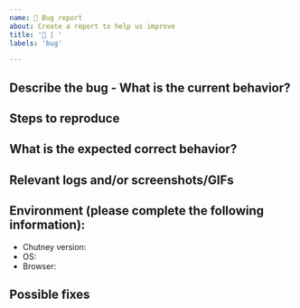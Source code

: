 ```yaml
---
name: 🐛 Bug report
about: Create a report to help us improve
title: '🐛 | '
labels: 'bug'

---
```


<!--
🙌 Please, make sure your bug report is unique 🦄 !
Did you search issues labeled with Bug ? If you find anything relevant to you, up-vote 👍 or add a comment 💬 !
-->

## Describe the bug - What is the current behavior?

<!-- A clear and concise description of what actually happens -->

## Steps to reproduce

<!-- How one can reproduce the issue - this is very important - use GIFs to record behavior if applicable -->

## What is the expected correct behavior?

<!-- A clear and concise description of what you expected to happen -->

## Relevant logs and/or screenshots/GIFs

<!-- If applicable, paste any relevant logs - please use code blocks (```) to format console output, logs, and code, as it's very hard to read otherwise -->

## Environment (please complete the following information):
 - Chutney version:
 - OS:
 - Browser:

## Possible fixes

<!-- If you can, link to the line of code that might be responsible for the problem -->
